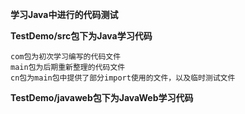 **学习Java中进行的代码测试**  

**TestDemo/src包下为Java学习代码**     
~~~~~~~~
com包为初次学习编写的代码文件  
main包为后期重新整理的代码文件  
cn包为main包中提供了部分import使用的文件，以及临时测试文件
~~~~~~~~
**TestDemo/javaweb包下为JavaWeb学习代码**  

